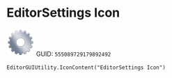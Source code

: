 # EditorSettings Icon
![](/img/EditorSettings%20Icon.png)
GUID: `555089729179892492`
```
EditorGUIUtility.IconContent("EditorSettings Icon")
```
